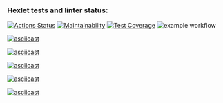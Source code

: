 ### Hexlet tests and linter status:
[![Actions Status](https://github.com/nikisysoev/java-project-lvl2/workflows/hexlet-check/badge.svg)](https://github.com/nikisysoev/java-project-lvl2/actions)
[![Maintainability](https://api.codeclimate.com/v1/badges/ca2c106a4d3cd1e534d2/maintainability)](https://codeclimate.com/github/nikisysoev/java-project-lvl2/maintainability)
[![Test Coverage](https://api.codeclimate.com/v1/badges/ca2c106a4d3cd1e534d2/test_coverage)](https://codeclimate.com/github/nikisysoev/java-project-lvl2/test_coverage)
![example workflow](https://github.com/nikisysoev/java-project-lvl2/actions/workflows/main.yml/badge.svg)

[![asciicast](https://asciinema.org/a/484260.svg)](https://asciinema.org/a/484260)

[![asciicast](https://asciinema.org/a/485797.svg)](https://asciinema.org/a/485797)

[![asciicast](https://asciinema.org/a/486649.svg)](https://asciinema.org/a/486649)

[![asciicast](https://asciinema.org/a/487085.svg)](https://asciinema.org/a/487085)

[![asciicast](https://asciinema.org/a/488230.svg)](https://asciinema.org/a/488230)